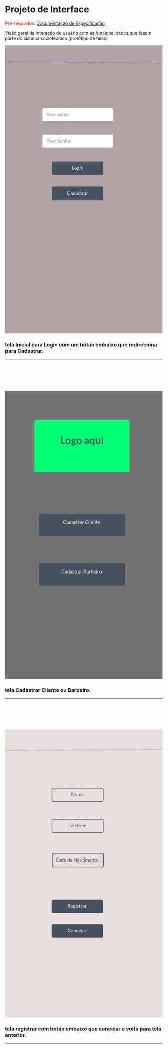 
# Projeto de Interface

<span style="color:red">Pré-requisitos: <a href="03-Projeto de Interface.md"> Documentação de Especificação</a></span>

Visão geral da interação do usuário com as funcionalidades que fazem parte do sistema sociotécnico (protótipo de telas).


<img src="img/Tela/telaLogin.jpg">

### tela Inicial para Login com um botão embaixo que redireciona para Cadastrar.

---


<br><br><br><br><br>
<img src="img/Tela/telaCadastrar.jpg">

### tela Cadastrar Cliente ou Barbeiro.

---




<br><br><br><br><br>
<img src="img/Tela/TelaRegistrar.jpg">

### tela registrar com botão embaixo que cancelar e volta para tela anterior.

---



